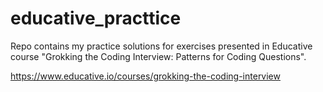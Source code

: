 # educative_practtice
Repo contains my practice solutions for exercises presented in Educative course "Grokking the Coding Interview: Patterns for Coding Questions".

https://www.educative.io/courses/grokking-the-coding-interview
